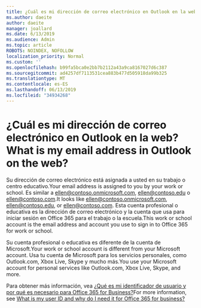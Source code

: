 ```yaml
---
title: ¿Cuál es mi dirección de correo electrónico en Outlook en la web?
ms.author: daeite
author: daeite
manager: joallard
ms.date: 6/13/2019
ms.audience: Admin
ms.topic: article
ROBOTS: NOINDEX, NOFOLLOW
localization_priority: Normal
ms.custom: ''
ms.openlocfilehash: b99fa5bca0e2bb7b2112a43a9ca8167027d6c387
ms.sourcegitcommit: ad4257df7113531cea883b477d505918da99b325
ms.translationtype: MT
ms.contentlocale: es-ES
ms.lasthandoff: 06/13/2019
ms.locfileid: "34934268"
---
```

# <a name="what-is-my-email-address-in-outlook-on-the-web"></a><span data-ttu-id="ad5fe-102">¿Cuál es mi dirección de correo electrónico en Outlook en la web?</span><span class="sxs-lookup"><span data-stu-id="ad5fe-102">What is my email address in Outlook on the web?</span></span>

<span data-ttu-id="ad5fe-103">Su dirección de correo electrónico está asignada a usted en su trabajo o centro educativo.</span><span class="sxs-lookup"><span data-stu-id="ad5fe-103">Your email address is assigned to you by your work or school.</span></span> <span data-ttu-id="ad5fe-104">Es similar a ellen@contoso.onmicrosoft.com, ellen@contoso.edu o ellen@contoso.com.</span><span class="sxs-lookup"><span data-stu-id="ad5fe-104">It looks like ellen@contoso.onmicrosoft.com, ellen@contoso.edu, or ellen@contoso.com.</span></span> <span data-ttu-id="ad5fe-105">Esta cuenta profesional o educativa es la dirección de correo electrónico y la cuenta que usa para iniciar sesión en Office 365 para el trabajo o la escuela.</span><span class="sxs-lookup"><span data-stu-id="ad5fe-105">This work or school account is the email address and account you use to sign in to Office 365 for work or school.</span></span>

<span data-ttu-id="ad5fe-106">Su cuenta profesional o educativa es diferente de la cuenta de Microsoft.</span><span class="sxs-lookup"><span data-stu-id="ad5fe-106">Your work or school account is different from your Microsoft account.</span></span> <span data-ttu-id="ad5fe-107">Usa tu cuenta de Microsoft para los servicios personales, como Outlook.com, Xbox Live, Skype y mucho más.</span><span class="sxs-lookup"><span data-stu-id="ad5fe-107">You use your Microsoft account for personal services like Outlook.com, Xbox Live, Skype, and more.</span></span>

<span data-ttu-id="ad5fe-108">Para obtener más información, vea [¿Qué es mi identificador de usuario y por qué es necesario para Office 365 for Business?](https://support.office.com/article/37da662b-5da6-4b56-a091-2731b2ecc8b4)</span><span class="sxs-lookup"><span data-stu-id="ad5fe-108">For more information, see [What is my user ID and why do I need it for Office 365 for business?](https://support.office.com/article/37da662b-5da6-4b56-a091-2731b2ecc8b4)</span></span>